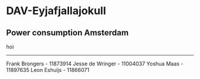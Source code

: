 # DAV-Eyjafjallajokull
Power consumption Amsterdam
---
hoi

----
Frank Brongers - 11873914
Jesse de Wringer - 11004037
Yoshua Maas - 11897635
Leon Eshuijs - 11866071
